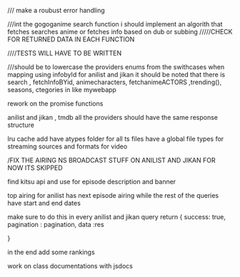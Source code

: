 /// make a roubust error handling

///int the gogoganime search function i should implement an algorith that fetches searches anime or fetches info based on dub or subbing
/////CHECK FOR RETURNED DATA IN EACH FUNCTION

////TESTS WILL HAVE TO BE WRITTEN

///should be to lowercase the providers enums from the swithcases when mapping using infobyId
for anilist and jikan it should be noted that there is search , fetchInfoBYid, animecharacters, fetchanimeACTORS ,trending(), seasons, ctegories in like mywebapp

rework on the promise functions

anilist and jikan , tmdb all the providers should have the same response structure

lru cache
add have atypes folder for all ts files
have a global file types for streaming sources and formats for video

/FIX THE AIRING NS BROADCAST STUFF ON ANILIST AND JIKAN FOR NOW ITS SKIPPED

find kitsu api and use for episode description and banner

top airing for anilist has next episode airing
while the rest of the queries have start and end dates

make sure to do this in every anilist and jikan query
return {
success: true,
pagination : pagination,
data :res

}

in the end add some rankings

work on class documentations with jsdocs
